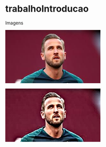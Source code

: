 # trabalhoIntroducao

Imagens

![foto](teste_color.jpg.jpg)

![foto com efeito](teste_result.jpg.jpg)
